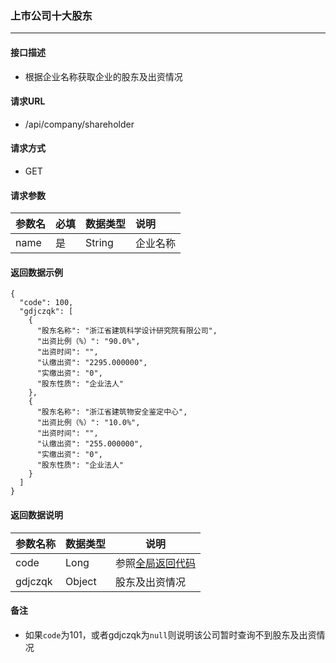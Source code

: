 ### 上市公司十大股东

---

#### 接口描述

* 根据企业名称获取企业的股东及出资情况

#### 请求URL

* /api/company/shareholder

#### 请求方式

* GET

#### 请求参数

| 参数名 | 必填 | 数据类型 | 说明 |
| :--- | :--- | :--- | :--- |
| name | 是 | String | 企业名称 |

#### 返回数据示例

```
{
  "code": 100,
  "gdjczqk": [
    {
      "股东名称": "浙江省建筑科学设计研究院有限公司",
      "出资比例（%）": "90.0%",
      "出资时间": "",
      "认缴出资": "2295.000000",
      "实缴出资": "0",
      "股东性质": "企业法人"
    },
    {
      "股东名称": "浙江省建筑物安全鉴定中心",
      "出资比例（%）": "10.0%",
      "出资时间": "",
      "认缴出资": "255.000000",
      "实缴出资": "0",
      "股东性质": "企业法人"
    }
  ]
}
```

#### 返回数据说明

| 参数名称 | 数据类型 | 说明 |
| --- | --- | --- |
| code | Long | 参照[全局返回代码](/数据词典.md) |
| gdjczqk | Object | 股东及出资情况 |

#### 备注

* 如果`code`为101，或者gdjczqk为`null`则说明该公司暂时查询不到股东及出资情况



